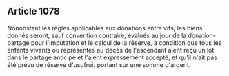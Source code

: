 Article 1078
----
Nonobstant les règles applicables aux donations entre vifs, les biens donnés
seront, sauf convention contraire, évalués au jour de la donation-partage pour
l'imputation et le calcul de la réserve, à condition que tous les enfants
vivants ou représentés au décès de l'ascendant aient reçu un lot dans le partage
anticipé et l'aient expressément accepté, et qu'il n'ait pas été prévu de
réserve d'usufruit portant sur une somme d'argent.
